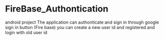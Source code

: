 # FireBase_Authontication
android project 
The application can authonticate and sign in through google sign in button (Fire base)
you can create a new user id and registered
and login with old user id
